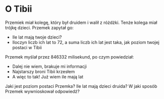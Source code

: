 # O Tibii

Przemiek miał kolegę, który był druidem i walił z różdżki. Tenże kolega miał trójkę dzieci. Przemek zapytał go:
- Ile lat mają twoje dzieci?
- Iloczyn liczb ich lat to 72, a suma liczb ich lat jest taka, jak poziom twojej postaci w Tibii

Przemek myślał przez 846332 milisekund, po czym powiedział:
- Dalej nie wiem, brakuje mi informacji
- Najstarszy broni Tibii krzesłem
- A więc to tak! Już wiem ile mają lat


Jaki jest poziom postaci Przemka? Ile lat mają dzieci druida? W jaki sposób Przemek wywnioskował odpowiedź?
